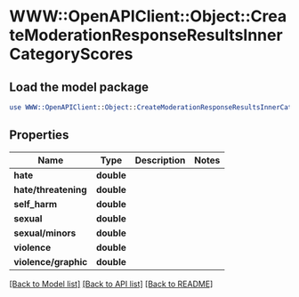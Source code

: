 # WWW::OpenAPIClient::Object::CreateModerationResponseResultsInnerCategoryScores

## Load the model package
```perl
use WWW::OpenAPIClient::Object::CreateModerationResponseResultsInnerCategoryScores;
```

## Properties
Name | Type | Description | Notes
------------ | ------------- | ------------- | -------------
**hate** | **double** |  | 
**hate/threatening** | **double** |  | 
**self_harm** | **double** |  | 
**sexual** | **double** |  | 
**sexual/minors** | **double** |  | 
**violence** | **double** |  | 
**violence/graphic** | **double** |  | 

[[Back to Model list]](../README.md#documentation-for-models) [[Back to API list]](../README.md#documentation-for-api-endpoints) [[Back to README]](../README.md)


